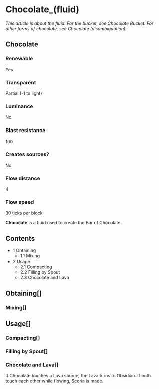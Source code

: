# Chocolate_(fluid)

*This article is about the fluid. For the bucket, see Chocolate Bucket. For other forms of chocolate, see Chocolate (disambiguation).*

## Chocolate

### Renewable

Yes

### Transparent

Partial (-1 to light)

### Luminance

No

### Blast resistance

100

### Creates sources?

No

### Flow distance

4

### Flow speed

30 ticks per block

**Chocolate** is a fluid used to create the Bar of Chocolate.

## Contents

- 1 Obtaining
    - 1.1 Mixing
- 2 Usage
    - 2.1 Compacting
    - 2.2 Filling by Spout
    - 2.3 Chocolate and Lava

## Obtaining[]

### Mixing[]

## Usage[]

### Compacting[]

### Filling by Spout[]

### Chocolate and Lava[]

If Chocolate touches a Lava source, the Lava turns to Obsidian. If both touch each other while flowing, Scoria is made.